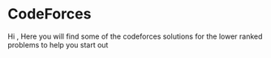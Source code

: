 # CodeForces
Hi , Here you will find some of the codeforces solutions for the lower ranked problems to help you start out

